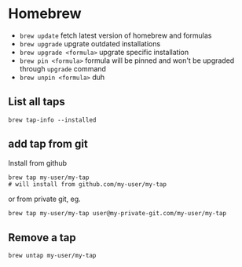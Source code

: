 # Homebrew

- `brew update` fetch latest version of homebrew and formulas
- `brew upgrade` upgrate outdated installations
- `brew upgrade <formula>` upgrate specific installation
- `brew pin <formula>` formula will be pinned and won't be upgraded through
  `upgrade` command
- `brew unpin <formula>` duh

## List all taps

```
brew tap-info --installed
```

## add tap from git
Install from github
```
brew tap my-user/my-tap
# will install from github.com/my-user/my-tap
```

or from private git, eg.
```bash
brew tap my-user/my-tap user@my-private-git.com/my-user/my-tap
```

## Remove a tap
```bash
brew untap my-user/my-tap 
```
